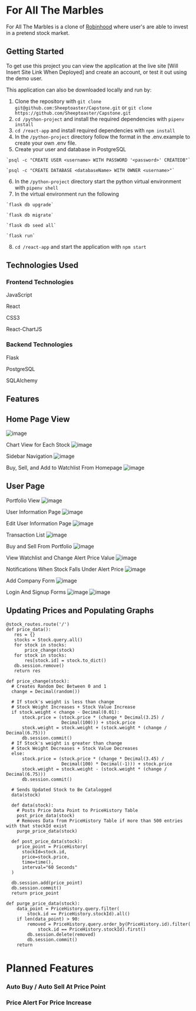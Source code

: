 # For All The Marbles 
For All The Marbles is a clone of [Robinhood](https://robinhood.com/) where user's are able to invest in a pretend stock market.

## Getting Started
To get use this project you can view the application at the live site [Will Insert Site Link When Deployed] and create an account, or test it out using the demo user.

This application can also be downloaded locally and run by:
  1. Clone the repository with `git clone git@github.com:Sheeptoaster/Capstone.git` or `git clone https://github.com/Sheeptoaster/Capstone.git`
  2. `cd /python-project` and install the required dependencies with `pipenv install`
  3. `cd /react-app` and install required dependencies with `npm install`
  4. In the `/python-project` directory follow the format in the .env.example to create your own .env file.
  5. Create your user and database in PostgreSQL
  
    `psql -c "CREATE USER <username> WITH PASSWORD '<password>' CREATEDB"`
  
    `psql -c "CREATE DATABASE <databaseName> WITH OWNER <username>"`
  
  6. In the `/python-project` directory start the python virtual environment with `pipenv shell`
  7. In the virtual environment run the following
  
    `flask db upgrade`
  
    `flask db migrate`
  
    `flask db seed all`
  
    `flask run`
  
  8. `cd /react-app` and start the application with `npm start`
  
  ## Technologies Used
  
  ### Frontend Technologies

  JavaScript
  
  React

  CSS3
  
  React-ChartJS
  
  ### Backend Technologies

  Flask
  
  PostgreSQL
  
  SQLAlchemy
  
  
  
  ## Features
  
  ## Home Page View
  ![image](https://user-images.githubusercontent.com/85136034/155236336-413ca288-c22f-43d1-bcca-f06f9d78a643.png)
  
  Chart View for Each Stock
  ![image](https://user-images.githubusercontent.com/85136034/155237153-11bf8929-714c-43af-909d-d95a4b33c962.png)

  Sidebar Navigation
  ![image](https://user-images.githubusercontent.com/85136034/155236471-99e5b51b-3d00-4d4e-b262-ef54111ef773.png)
  
  Buy, Sell, and Add to Watchlist From Homepage 
  ![image](https://user-images.githubusercontent.com/85136034/155237039-2f877404-be42-403c-a50b-340b5e0f9a8c.png)


  ## User Page
  
  Portfolio View
  ![image](https://user-images.githubusercontent.com/85136034/155237237-c1577be6-9d52-4388-acd1-32e1788eaa24.png)
  
  User Information Page
  ![image](https://user-images.githubusercontent.com/85136034/155236556-b6fd4cae-aaea-4399-93ab-ddb82cd8e48f.png)
  
  Edit User Information Page
 ![image](https://user-images.githubusercontent.com/85136034/155476805-51f364e8-4407-445f-bee3-e494de8cbca2.png)

  Transaction List
  ![image](https://user-images.githubusercontent.com/85136034/155236628-810f59f3-3ee0-47f5-85e2-0ceb1dd22b84.png)
  
  Buy and Sell From Portfolio
  ![image](https://user-images.githubusercontent.com/85136034/155237355-57bf542b-cac6-4837-a863-4995033b8758.png)

  View Watchlist and Change Alert Price Value
  ![image](https://user-images.githubusercontent.com/85136034/155237424-0c8a8f24-cad8-4035-a6e2-b9d64d28fbd1.png)

  Notifications When Stock Falls Under Alert Price
  ![image](https://user-images.githubusercontent.com/85136034/155237502-92666315-0822-4fba-970a-5183738d2fa2.png)

  Add Company Form
  ![image](https://user-images.githubusercontent.com/85136034/155476902-ce6f1c08-57f1-48fc-b098-24672e2669fa.png)

  Login And Signup Forms
  ![image](https://user-images.githubusercontent.com/85136034/155476961-2db2e7a2-cb96-40b9-9f63-cfe15225c1c3.png)
  ![image](https://user-images.githubusercontent.com/85136034/155476982-ed94090c-9fb0-40d9-a192-fa60753b7061.png)

  
  ## Updating Prices and Populating Graphs
  
 ```
 @stock_routes.route('/')
def price_data():
    res = {}
    stocks = Stock.query.all()
    for stock in stocks:
        price_change(stock)
    for stock in stocks:
        res[stock.id] = stock.to_dict()
    db.session.remove()
    return res
```
```
def price_change(stock):
  # Creates Random Dec Between 0 and 1
  change = Decimal(random())

  # If stock's weight is less than change
  # Stock Weight Increases + Stock Value Increase
  if stock.weight < change - Decimal(0.01):
      stock.price = (stock.price * (change * Decimal(3.25) /
                     Decimal(100))) + stock.price
      stock.weight = stock.weight + (stock.weight * (change / Decimal(6.75)))
      db.session.commit()
  # If Stock's weight is greater than change
  # Stock Weight Decreases + Stock Value Decreases
  else:
      stock.price = (stock.price * (change * Decimal(3.45) /
                     Decimal(100) * Decimal(-1))) + stock.price
      stock.weight = stock.weight - (stock.weight * (change / Decimal(6.75)))
      db.session.commit()

  # Sends Updated Stock to Be Catalogged
  data(stock)
```  
```
  def data(stock):
    # Posts Price Data Point to PriceHistory Table
    post_price_data(stock)
    # Removes Data from PriceHistory Table if more than 500 entries with that stockId exist
    purge_price_data(stock)

  def post_price_data(stock):
    price_point = PriceHistory(
      stockId=stock.id,
      price=stock.price,
      time=time(),
      interval="60 Seconds"
  )

  db.session.add(price_point)
  db.session.commit()
  return price_point
```
```
def purge_price_data(stock):
    data_point = PriceHistory.query.filter(
        stock.id == PriceHistory.stockId).all()
    if len(data_point) > 90:
        removed = PriceHistory.query.order_by(PriceHistory.id).filter(
            stock.id == PriceHistory.stockId).first()
        db.session.delete(removed)
        db.session.commit()
    return
```

# Planned Features

### Auto Buy / Auto Sell At Price Point

### Price Alert For Price Increase

